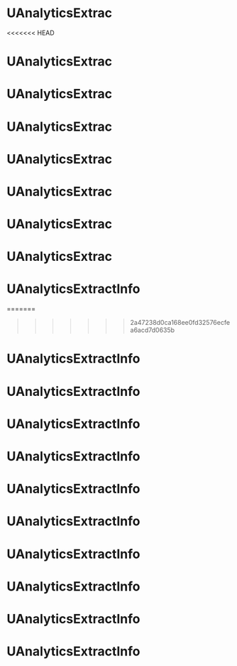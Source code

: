 # UAnalyticsExtrac
<<<<<<< HEAD
# UAnalyticsExtrac
# UAnalyticsExtrac
# UAnalyticsExtrac
# UAnalyticsExtrac
# UAnalyticsExtrac
# UAnalyticsExtrac
# UAnalyticsExtrac
# UAnalyticsExtractInfo
=======
>>>>>>> 2a47238d0ca168ee0fd32576ecfea6acd7d0635b
# UAnalyticsExtractInfo
# UAnalyticsExtractInfo
# UAnalyticsExtractInfo
# UAnalyticsExtractInfo
# UAnalyticsExtractInfo
# UAnalyticsExtractInfo
# UAnalyticsExtractInfo
# UAnalyticsExtractInfo
# UAnalyticsExtractInfo
# UAnalyticsExtractInfo
